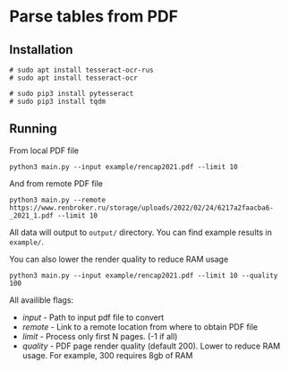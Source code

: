 # Parse tables from PDF

## Installation
```
# sudo apt install tesseract-ocr-rus
# sudo apt install tesseract-ocr

# sudo pip3 install pytesseract
# sudo pip3 install tqdm
```

## Running
From local PDF file
```
python3 main.py --input example/rencap2021.pdf --limit 10
```

And from remote PDF file
```
python3 main.py --remote https://www.renbroker.ru/storage/uploads/2022/02/24/6217a2faacba6-_2021_1.pdf --limit 10
```

All data will output to `output/` directory. You can find example results in `example/`.

You can also lower the render quality to reduce RAM usage
```
python3 main.py --input example/rencap2021.pdf --limit 10 --quality 100
```

All availible flags:
* _input_ - Path to input pdf file to convert
* _remote_ - Link to a remote location from where to obtain PDF file
* _limit_ - Process only first N pages. (-1 if all)
* _quality_ - PDF page render quality (default 200). Lower to reduce RAM usage. For example, 300 requires 8gb of RAM
